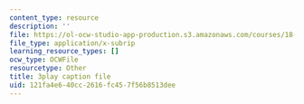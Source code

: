 ```yaml
---
content_type: resource
description: ''
file: https://ol-ocw-studio-app-production.s3.amazonaws.com/courses/18-06sc-linear-algebra-fall-2011/121fa4e640cc2616fc457f56b8513dee_fjsPjh0B2tU.srt
file_type: application/x-subrip
learning_resource_types: []
ocw_type: OCWFile
resourcetype: Other
title: 3play caption file
uid: 121fa4e6-40cc-2616-fc45-7f56b8513dee
---
```

